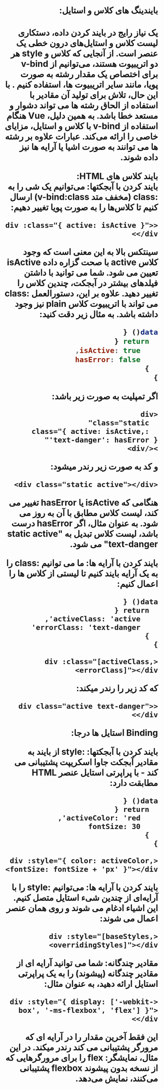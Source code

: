 <div dir="rtl">
  <h1>
بایندینگ های کلاس و استایل:<h1/>
یک نیاز رایج در بایند کردن داده، دستکاری لیست کلاس و استایل‌های درون خطی یک عنصر است. از آنجایی که کلاس و style هر دو اتریبیوت هستند، می‌توانیم از v-bind برای اختصاص یک مقدار رشته به صورت پویا، مانند سایر اتریبیوت ‌ها، استفاده کنیم . با این حال، تلاش برای تولید آن مقادیر با استفاده از الحاق رشته ها می تواند دشوار و مستعد خطا باشد. به همین دلیل، Vue هنگام استفاده از v-bind با کلاس و استایل، مزایای خاصی را ارائه می‌کند. عبارات علاوه بر رشته ها می توانند به صورت اشیا یا آرایه ها نیز داده شوند.

بایند کلاس های HTML:
<br>بایند کردن با آبجکتها:
می‌توانیم یک شی را به :class (مخفف متد v-bind:class) ارسال کنیم تا کلاس‌ها را به صورت پویا تغییر دهیم:
```vue
<div :class="{ active: isActive }"></div>
```


سینتکس بالا به این معنی است که وجود کلاس active با صحت گزاره داده isActive  تعیین می شود.
شما می توانید با داشتن فیلدهای بیشتر در آبجکت، چندین کلاس را تغییر دهید. علاوه بر این، دستورالعمل :class می تواند با اتریبیوت کلاس plain نیز وجود داشته باشد. به مثال زیر دقت کنید:
```js
data() {
  return {
    isActive: true,
    hasError: false
  }
}
```
اگر تمپلیت به صورت زیر باشد:
```vue
<div
  class="static"
  :class="{ active: isActive, 'text-danger': hasError }"
></div>
```	
و کد به صورت زیر رندر میشود:
```vue
<div class="static active"></div>
```
هنگامی که isActive یا hasError تغییر می کند، لیست کلاس مطابق با آن به روز می شود. به عنوان مثال، اگر hasError درست باشد، لیست کلاس تبدیل به "static active text-danger" می شود.


بایند کردن با آرایه ها:
ما می توانیم :class را به یک آرایه بایند  کنیم تا لیستی از کلاس ها را اعمال کنیم:
```JS
data() {
  return {
    activeClass: 'active',
    errorClass: 'text-danger'
  }
}
```
```vue
<div :class="[activeClass, errorClass]"></div>
```
که کد زیر را رندر میکند:
```vue
<div class="active text-danger"></div>
```
Binding  استایل ها درجا:

بایند کردن با آبجکتها:
:style از بایند به مقادیر آبجکت جاوا اسکریپت پشتیبانی می کند - با پراپرتی استایل عنصر HTML مطابقت دارد:
```JS
data() {
  return {
    activeColor: 'red',
    fontSize: 30
  }
}
```
```vue
<div :style="{ color: activeColor, fontSize: fontSize + 'px' }"></div>
```
بایند کردن با آرایه ها:
می‌توانیم :style را با آرایه‌ای از چندین شیء استایل متصل کنیم. این اشیاء ادغام می شوند و روی همان عنصر اعمال می شوند:
```vue
<div :style="[baseStyles, overridingStyles]"></div>
```

مقادیر چندگانه:
شما می توانید آرایه ای از مقادیر چندگانه (پیشوند) را به یک پراپرتی استایل ارائه دهید، به عنوان مثال:
```vue
<div :style="{ display: ['-webkit-box', '-ms-flexbox', 'flex'] }"></div>
```

این فقط آخرین مقدار را در آرایه ای که مرورگر پشتیبانی می کند رندر میکند. در این مثال، نمایشگر: flex را برای مرورگرهایی که از نسخه بدون پیشوند flexbox پشتیبانی می‌کنند، نمایش می‌دهد.
</div>
